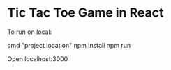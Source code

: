 # Tic Tac Toe Game in React
To run on local:

cmd "project location"
npm install
npm run

Open localhost:3000
